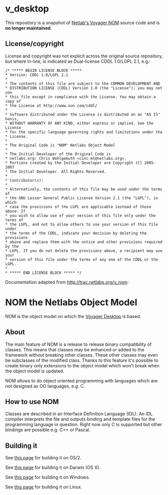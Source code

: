 # v_desktop

This repository is a snapshot of [Netlab's Voyager NOM](http://trac.netlabs.org/v_nom) source code and is **no longer maintained**.

## License/copyright

License and copyright was not explicit across the original source repository, but where in-line, is indicated as Dual-license CDDL 1.0/LGPL 2.1, e.g.:


```
/* ***** BEGIN LICENSE BLOCK *****
* Version: CDDL 1.0/LGPL 2.1
*
* The contents of this file are subject to the COMMON DEVELOPMENT AND
* DISTRIBUTION LICENSE (CDDL) Version 1.0 (the "License"); you may not use
* this file except in compliance with the License. You may obtain a copy of
* the License at http://www.sun.com/cddl/
*
* Software distributed under the License is distributed on an "AS IS" basis,
* WITHOUT WARRANTY OF ANY KIND, either express or implied. See the License
* for the specific language governing rights and limitations under the
* License.
*
* The Original Code is "NOM" Netlabs Object Model
*
* The Initial Developer of the Original Code is
* netlabs.org: Chris Wohlgemuth <cinc-ml@netlabs.org>.
* Portions created by the Initial Developer are Copyright (C) 2005-2007
* the Initial Developer. All Rights Reserved.
*
* Contributor(s):
*
* Alternatively, the contents of this file may be used under the terms of
* the GNU Lesser General Public License Version 2.1 (the "LGPL"), in which
* case the provisions of the LGPL are applicable instead of those above. If
* you wish to allow use of your version of this file only under the terms of
* the LGPL, and not to allow others to use your version of this file under
* the terms of the CDDL, indicate your decision by deleting the provisions
* above and replace them with the notice and other provisions required by the
* LGPL. If you do not delete the provisions above, a recipient may use your
* version of this file under the terms of any one of the CDDL or the LGPL.
*
* ***** END LICENSE BLOCK ***** */
```


Documentation adapted from <http://trac.netlabs.org/v_nom>:

# NOM the Netlabs Object Model 

NOM is the object model on which the [Voyager Desktop](http://voyager.netlabs.org/) is based.

## About 

The main feature of NOM is a release to release binary compatibility of classes.
This means that classes may be enhanced or added to the framework without
breaking other classes. These other classes may even be subclasses of the
modified class. Thanks to this feature it's possible to create binary only
extensions to the object model which won't break when the object model is
updated.

NOM allows to do object oriented programming with languages which are not designed as OO languages,
e.g. C.

## How to use NOM 

Classes are described in an Interface Definition Language (IDL). An IDL compiler interprets the file and
outputs binding and template files for the programming language in question. Right now only
C is supported but other bindings are possible e.g. C++ or Pascal.


## Building it

See [this page](http://trac.netlabs.org/v_nom/wiki/BuildNom) for building it on OS/2.

See [this page](http://trac.netlabs.org/v_nom/wiki/BuildNomDarwin) for building it on Darwin (OS X).

See [this page](http://trac.netlabs.org/v_nom/wiki/BuildNomWindows) for building it on Windows.

See [this page](http://trac.netlabs.org/v_nom/wiki/BuildNomLinux) for building it on Linux.


